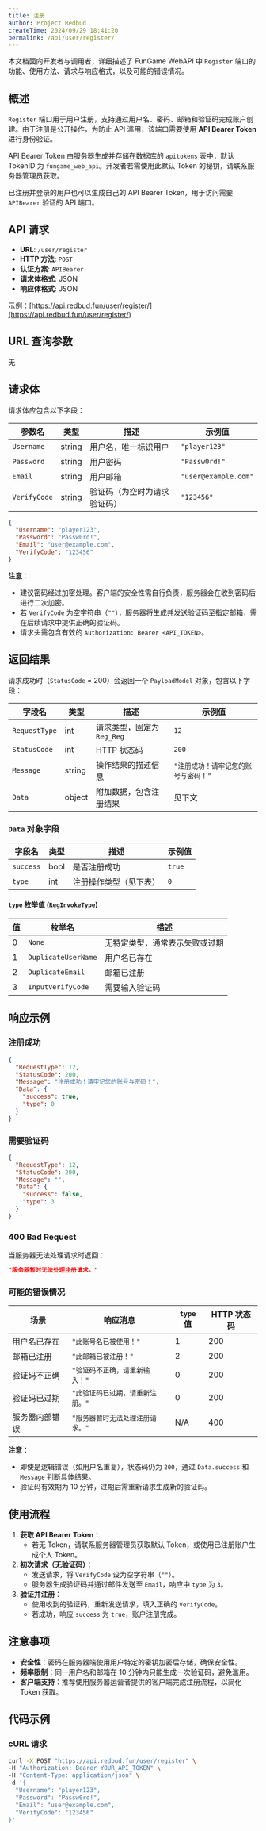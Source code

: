 ```yaml
---
title: 注册
author: Project Redbud
createTime: 2024/09/29 18:41:20
permalink: /api/user/register/
---
```


本文档面向开发者与调用者，详细描述了 FunGame WebAPI 中 `Register` 端口的功能、使用方法、请求与响应格式，以及可能的错误情况。

## 概述

`Register` 端口用于用户注册，支持通过用户名、密码、邮箱和验证码完成账户创建。由于注册是公开操作，为防止 API 滥用，该端口需要使用 **API Bearer Token** 进行身份验证。

API Bearer Token 由服务器生成并存储在数据库的 `apitokens` 表中，默认 TokenID 为 `fungame_web_api`。开发者若需使用此默认 Token 的秘钥，请联系服务器管理员获取。

已注册并登录的用户也可以生成自己的 API Bearer Token，用于访问需要 `APIBearer` 验证的 API 端口。

## API 请求

- **URL**: `/user/register`
- **HTTP 方法**: `POST`
- **认证方案**: `APIBearer`
- **请求体格式**: JSON
- **响应体格式**: JSON

示例：[https://api.redbud.fun/user/register/](https://api.redbud.fun/user/register/)

## URL 查询参数

无

## 请求体

请求体应包含以下字段：

| 参数名       | 类型   | 描述                     | 示例值             |
|--------------|--------|--------------------------|--------------------|
| `Username`   | string | 用户名，唯一标识用户     | `"player123"`     |
| `Password`   | string | 用户密码                 | `"Passw0rd!"`     |
| `Email`      | string | 用户邮箱 | `"user@example.com"` |
| `VerifyCode` | string | 验证码（为空时为请求验证码） | `"123456"`       |

```json
{
  "Username": "player123",
  "Password": "Passw0rd!",
  "Email": "user@example.com",
  "VerifyCode": "123456"
}
```

**注意**：
- 建议密码经过加密处理。客户端的安全性需自行负责，服务器会在收到密码后进行二次加密。
- 若 `VerifyCode` 为空字符串（`""`），服务器将生成并发送验证码至指定邮箱，需在后续请求中提供正确的验证码。
- 请求头需包含有效的 `Authorization: Bearer <API_TOKEN>`。

## 返回结果

请求成功时（`StatusCode` = 200）会返回一个 `PayloadModel` 对象，包含以下字段：

| 字段名       | 类型   | 描述                     | 示例值             |
|--------------|--------|--------------------------|--------------------|
| `RequestType`| int    | 请求类型，固定为 `Reg_Reg` | `12`          |
| `StatusCode` | int    | HTTP 状态码              | `200`             |
| `Message`    | string | 操作结果的描述信息       | `"注册成功！请牢记您的账号与密码！"` |
| `Data`       | object | 附加数据，包含注册结果   | 见下文            |

### `Data` 对象字段

| 字段名    | 类型   | 描述                     | 示例值             |
|-----------|--------|--------------------------|--------------------|
| `success` | bool   | 是否注册成功             | `true`            |
| `type`    | int    | 注册操作类型（见下表）   | `0`               |

#### `type` 枚举值 (`RegInvokeType`)
| 值 | 枚举名            | 描述                     |
|----|-------------------|--------------------------|
| 0  | `None`           | 无特定类型，通常表示失败或过期 |
| 1  | `DuplicateUserName` | 用户名已存在          |
| 2  | `DuplicateEmail` | 邮箱已注册             |
| 3  | `InputVerifyCode`| 需要输入验证码         |

## 响应示例

### 注册成功

```json
{
  "RequestType": 12,
  "StatusCode": 200,
  "Message": "注册成功！请牢记您的账号与密码！",
  "Data": {
    "success": true,
    "type": 0
  }
}
```

### 需要验证码
```json
{
  "RequestType": 12,
  "StatusCode": 200,
  "Message": "",
  "Data": {
    "success": false,
    "type": 3
  }
}
```

### 400 Bad Request

当服务器无法处理请求时返回：
```json
"服务器暂时无法处理注册请求。"
```

### 可能的错误情况
| 场景                 | 响应消息                          | `type` 值 | HTTP 状态码 |
|----------------------|-----------------------------------|-----------|-------------|
| 用户名已存在         | `"此账号名已被使用！"`            | 1         | 200         |
| 邮箱已注册           | `"此邮箱已被注册！"`              | 2         | 200         |
| 验证码不正确         | `"验证码不正确，请重新输入！"`     | 0         | 200         |
| 验证码已过期         | `"此验证码已过期，请重新注册。"`   | 0         | 200         |
| 服务器内部错误       | `"服务器暂时无法处理注册请求。"`   | N/A       | 400         |

**注意**：
- 即使是逻辑错误（如用户名重复），状态码仍为 `200`，通过 `Data.success` 和 `Message` 判断具体结果。
- 验证码有效期为 10 分钟，过期后需重新请求生成新的验证码。

## 使用流程

1. **获取 API Bearer Token**：
   - 若无 Token，请联系服务器管理员获取默认 Token，或使用已注册账户生成个人 Token。
2. **初次请求（无验证码）**：
   - 发送请求，将 `VerifyCode` 设为空字符串（`""`）。
   - 服务器生成验证码并通过邮件发送至 `Email`，响应中 `type` 为 `3`。
3. **验证并注册**：
   - 使用收到的验证码，重新发送请求，填入正确的 `VerifyCode`。
   - 若成功，响应 `success` 为 `true`，账户注册完成。

## 注意事项

- **安全性**：密码在服务器端使用用户特定的密钥加密后存储，确保安全性。
- **频率限制**：同一用户名和邮箱在 10 分钟内只能生成一次验证码，避免滥用。
- **客户端支持**：推荐使用服务器运营者提供的客户端完成注册流程，以简化 Token 获取。

## 代码示例

### cURL 请求

```bash
curl -X POST "https://api.redbud.fun/user/register" \
-H "Authorization: Bearer YOUR_API_TOKEN" \
-H "Content-Type: application/json" \
-d '{
  "Username": "player123",
  "Password": "Passw0rd!",
  "Email": "user@example.com",
  "VerifyCode": "123456"
}'
```
